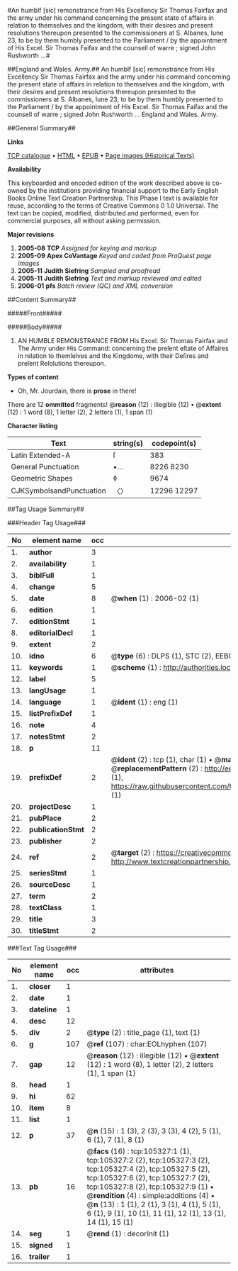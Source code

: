 #An humblf [sic] remonstrance from His Excellency Sir Thomas Fairfax and the army under his command concerning the present state of affairs in relation to themselves and the kingdom, with their desires and present resolutions thereupon presented to the commissioners at S. Albanes, Iune 23, to be by them humbly presented to the Parliament / by the appointment of His Excel. Sir Thomas Faifax and the counsell of warre ; signed John Rushworth ...#

##England and Wales. Army.##
An humblf [sic] remonstrance from His Excellency Sir Thomas Fairfax and the army under his command concerning the present state of affairs in relation to themselves and the kingdom, with their desires and present resolutions thereupon presented to the commissioners at S. Albanes, Iune 23, to be by them humbly presented to the Parliament / by the appointment of His Excel. Sir Thomas Faifax and the counsell of warre ; signed John Rushworth ...
England and Wales. Army.

##General Summary##

**Links**

[TCP catalogue](http://www.ota.ox.ac.uk/tcp/)  • 
[HTML](http://tei.it.ox.ac.uk/tcp/Texts-HTML/free/A40/A40060.html)  • 
[EPUB](http://tei.it.ox.ac.uk/tcp/Texts-EPUB/free/A40/A40060.epub) • 
[Page images (Historical Texts)](https://data.historicaltexts.jisc.ac.uk/view?pubId=eebo-16350549e&pageId=eebo-16350549e-105327-1)

**Availability**

This keyboarded and encoded edition of the
	       work described above is co-owned by the institutions
	       providing financial support to the Early English Books
	       Online Text Creation Partnership. This Phase I text is
	       available for reuse, according to the terms of Creative
	       Commons 0 1.0 Universal. The text can be copied,
	       modified, distributed and performed, even for
	       commercial purposes, all without asking permission.

**Major revisions**

1. __2005-08__ __TCP__ *Assigned for keying and markup*
1. __2005-09__ __Apex CoVantage__ *Keyed and coded from ProQuest page images*
1. __2005-11__ __Judith Siefring__ *Sampled and proofread*
1. __2005-11__ __Judith Siefring__ *Text and markup reviewed and edited*
1. __2006-01__ __pfs__ *Batch review (QC) and XML conversion*

##Content Summary##

#####Front#####

#####Body#####

1. AN HUMBLE REMONSTRANCE FROM His Excel. Sir Thomas Fairfax and The Army under His Command: concerning the preſent eſtate of Affaires in relation to themſelves and the Kingdome, with their Deſires and preſent Reſolutions thereupon.

**Types of content**

  * Oh, Mr. Jourdain, there is **prose** in there!

There are 12 **ommitted** fragments! 
 @__reason__ (12) : illegible (12)  •  @__extent__ (12) : 1 word (8), 1 letter (2), 2 letters (1), 1 span (1)

**Character listing**


|Text|string(s)|codepoint(s)|
|---|---|---|
|Latin Extended-A|ſ|383|
|General Punctuation|•…|8226 8230|
|Geometric Shapes|◊|9674|
|CJKSymbolsandPunctuation|〈〉|12296 12297|

##Tag Usage Summary##

###Header Tag Usage###

|No|element name|occ|attributes|
|---|---|---|---|
|1.|__author__|3||
|2.|__availability__|1||
|3.|__biblFull__|1||
|4.|__change__|5||
|5.|__date__|8| @__when__ (1) : 2006-02 (1)|
|6.|__edition__|1||
|7.|__editionStmt__|1||
|8.|__editorialDecl__|1||
|9.|__extent__|2||
|10.|__idno__|6| @__type__ (6) : DLPS (1), STC (2), EEBO-CITATION (1), OCLC (1), VID (1)|
|11.|__keywords__|1| @__scheme__ (1) : http://authorities.loc.gov/ (1)|
|12.|__label__|5||
|13.|__langUsage__|1||
|14.|__language__|1| @__ident__ (1) : eng (1)|
|15.|__listPrefixDef__|1||
|16.|__note__|4||
|17.|__notesStmt__|2||
|18.|__p__|11||
|19.|__prefixDef__|2| @__ident__ (2) : tcp (1), char (1)  •  @__matchPattern__ (2) : ([0-9\-]+):([0-9IVX]+) (1), (.+) (1)  •  @__replacementPattern__ (2) : http://eebo.chadwyck.com/downloadtiff?vid=$1&page=$2 (1), https://raw.githubusercontent.com/textcreationpartnership/Texts/master/tcpchars.xml#$1 (1)|
|20.|__projectDesc__|1||
|21.|__pubPlace__|2||
|22.|__publicationStmt__|2||
|23.|__publisher__|2||
|24.|__ref__|2| @__target__ (2) : https://creativecommons.org/publicdomain/zero/1.0/ (1), http://www.textcreationpartnership.org/docs/. (1)|
|25.|__seriesStmt__|1||
|26.|__sourceDesc__|1||
|27.|__term__|2||
|28.|__textClass__|1||
|29.|__title__|3||
|30.|__titleStmt__|2||


###Text Tag Usage###

|No|element name|occ|attributes|
|---|---|---|---|
|1.|__closer__|1||
|2.|__date__|1||
|3.|__dateline__|1||
|4.|__desc__|12||
|5.|__div__|2| @__type__ (2) : title_page (1), text (1)|
|6.|__g__|107| @__ref__ (107) : char:EOLhyphen (107)|
|7.|__gap__|12| @__reason__ (12) : illegible (12)  •  @__extent__ (12) : 1 word (8), 1 letter (2), 2 letters (1), 1 span (1)|
|8.|__head__|1||
|9.|__hi__|62||
|10.|__item__|8||
|11.|__list__|1||
|12.|__p__|37| @__n__ (15) : 1 (3), 2 (3), 3 (3), 4 (2), 5 (1), 6 (1), 7 (1), 8 (1)|
|13.|__pb__|16| @__facs__ (16) : tcp:105327:1 (1), tcp:105327:2 (2), tcp:105327:3 (2), tcp:105327:4 (2), tcp:105327:5 (2), tcp:105327:6 (2), tcp:105327:7 (2), tcp:105327:8 (2), tcp:105327:9 (1)  •  @__rendition__ (4) : simple:additions (4)  •  @__n__ (13) : 1 (1), 2 (1), 3 (1), 4 (1), 5 (1), 6 (1), 9 (1), 10 (1), 11 (1), 12 (1), 13 (1), 14 (1), 15 (1)|
|14.|__seg__|1| @__rend__ (1) : decorInit (1)|
|15.|__signed__|1||
|16.|__trailer__|1||
